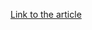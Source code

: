 [Link to the article](https://www.akamai.com/blog/security/2024/jan/b2b-apis-present-potentially-devastating-risks)
